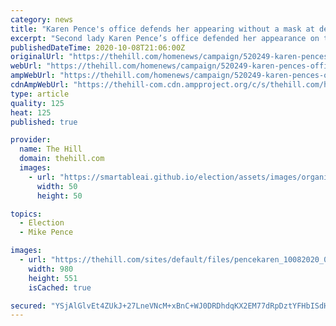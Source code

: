 ```yaml
---
category: news
title: "Karen Pence's office defends her appearing without a mask at debate"
excerpt: "Second lady Karen Pence’s office defended her appearance on the debate stage Wednesday night without wearing a mask."
publishedDateTime: 2020-10-08T21:06:00Z
originalUrl: "https://thehill.com/homenews/campaign/520249-karen-pences-office-defends-her-appearing-without-a-mask-at-debate"
webUrl: "https://thehill.com/homenews/campaign/520249-karen-pences-office-defends-her-appearing-without-a-mask-at-debate"
ampWebUrl: "https://thehill.com/homenews/campaign/520249-karen-pences-office-defends-her-appearing-without-a-mask-at-debate?amp"
cdnAmpWebUrl: "https://thehill-com.cdn.ampproject.org/c/s/thehill.com/homenews/campaign/520249-karen-pences-office-defends-her-appearing-without-a-mask-at-debate?amp"
type: article
quality: 125
heat: 125
published: true

provider:
  name: The Hill
  domain: thehill.com
  images:
    - url: "https://smartableai.github.io/election/assets/images/organizations/thehill.com-50x50.jpg"
      width: 50
      height: 50

topics:
  - Election
  - Mike Pence

images:
  - url: "https://thehill.com/sites/default/files/pencekaren_10082020_0.jpg"
    width: 980
    height: 551
    isCached: true

secured: "YSjAlGlvEt4ZUkJ+27LneVNcM+xBnC+WJ0DRDhdqKX2EM77dRpDztYFHbISdHCOvrlsd+9IjMTcB4LwPkl4u5yOF5LqhQHaOWGLY+UFC+OZ4VksMFFwZAyJpkdj6kjmwOhRshulRKywL0I3Adr/wKst3A+3TgY7tTDpcvF7yBpJysURzHzlHZI57wSfdn6P8/9V5W7VpphXeF5HTRj/qflbHEkVTxTpdOj8dBGlrzBGbm495oPoipvqWCdfAecA5mNFK5+4ZxAS1H1lT8o4VJJ38caklxDoGY2u7MDbPpj4a6HeEddHRXJpKrZvjMX2XUJZ3rFjWmc9llhr39RPYV7YGtBEERLWArC+VXHfBC+w=;mESw3cXcbmwt8SAc4tySkA=="
---
```


